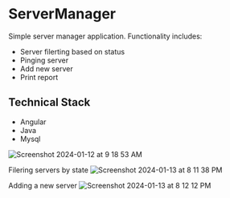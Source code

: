 # ServerManager

Simple server manager application. Functionality includes: 
- Server filerting based on status
- Pinging server 
- Add new server
- Print report

## Technical Stack 
- Angular
- Java
- Mysql 


![Screenshot 2024-01-12 at 9 18 53 AM](https://github.com/eelizan1/ServerManager/assets/15695349/3fcd2a84-cda9-4662-bb42-b17334e5d0a0)

Filering servers by state 
![Screenshot 2024-01-13 at 8 11 38 PM](https://github.com/eelizan1/ServerManager/assets/15695349/853b0eb0-edc3-4d2e-8254-ef9016e8aba8)

Adding a new server
![Screenshot 2024-01-13 at 8 12 12 PM](https://github.com/eelizan1/ServerManager/assets/15695349/9ac83eea-7da0-425e-b831-f47921e3283f)


